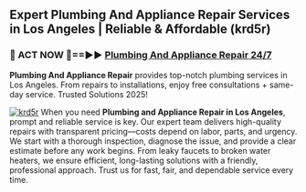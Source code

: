 ## Expert Plumbing And Appliance Repair Services in Los Angeles | Reliable & Affordable (krd5r)  

<h3>🚿 ACT NOW 🌟==►► <a href="https://tinyurl.com/2ne6vx2x" rel="nofollow">Plumbing And Appliance Repair 24/7</a></h3>

**Plumbing And Appliance Repair** provides top-notch plumbing services in Los Angeles. From repairs to installations, enjoy free consultations + same-day service. Trusted Solutions 2025!

[![krd5r](https://i.imgur.com/4PFF4AK.jpeg)](https://tinyurl.com/2ne6vx2x)
When you need **Plumbing and Appliance Repair in Los Angeles**, prompt and reliable service is key. Our expert team delivers high-quality repairs with transparent pricing—costs depend on labor, parts, and urgency. We start with a thorough inspection, diagnose the issue, and provide a clear estimate before any work begins. From leaky faucets to broken water heaters, we ensure efficient, long-lasting solutions with a friendly, professional approach. Trust us for fast, fair, and dependable service every time.